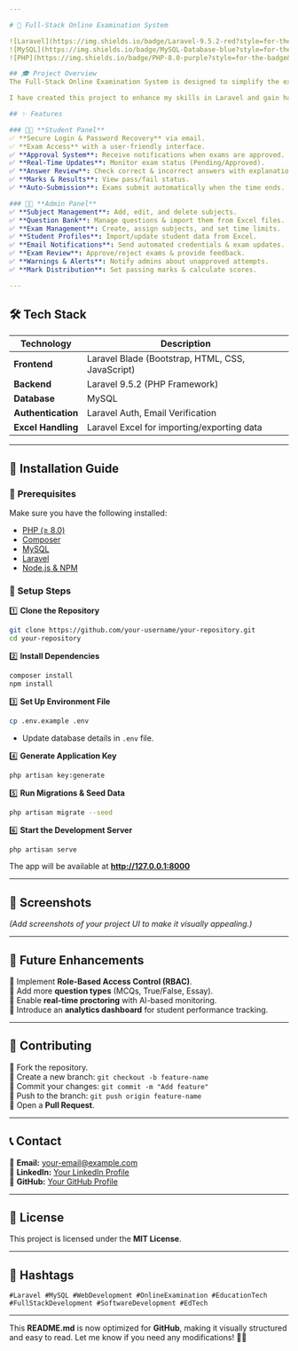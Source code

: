 ```yaml
---

# 🚀 Full-Stack Online Examination System  

![Laravel](https://img.shields.io/badge/Laravel-9.5.2-red?style=for-the-badge&logo=laravel)  
![MySQL](https://img.shields.io/badge/MySQL-Database-blue?style=for-the-badge&logo=mysql)  
![PHP](https://img.shields.io/badge/PHP-8.0-purple?style=for-the-badge&logo=php)  

## 🎓 Project Overview  
The Full-Stack Online Examination System is designed to simplify the examination process for both students and administrators. It provides a user-friendly interface for taking exams, managing subjects, handling results, and automating key processes.

I have created this project to enhance my skills in Laravel and gain hands-on experience in full-stack web development. Through this project, I have strengthened my understanding of backend logic, database management, and user authentication while implementing practical features for an online examination system.

## ✨ Features  

### 🧑‍🎓 **Student Panel**  
✅ **Secure Login & Password Recovery** via email.  
✅ **Exam Access** with a user-friendly interface.  
✅ **Approval System**: Receive notifications when exams are approved.  
✅ **Real-Time Updates**: Monitor exam status (Pending/Approved).  
✅ **Answer Review**: Check correct & incorrect answers with explanations.  
✅ **Marks & Results**: View pass/fail status.  
✅ **Auto-Submission**: Exams submit automatically when the time ends.  

### 👨‍💼 **Admin Panel**  
✅ **Subject Management**: Add, edit, and delete subjects.  
✅ **Question Bank**: Manage questions & import them from Excel files.  
✅ **Exam Management**: Create, assign subjects, and set time limits.  
✅ **Student Profiles**: Import/update student data from Excel.  
✅ **Email Notifications**: Send automated credentials & exam updates.  
✅ **Exam Review**: Approve/reject exams & provide feedback.  
✅ **Warnings & Alerts**: Notify admins about unapproved attempts.  
✅ **Mark Distribution**: Set passing marks & calculate scores.  

---
```


## 🛠️ Tech Stack  

| Technology | Description |
|------------|------------|
| **Frontend** | Laravel Blade (Bootstrap, HTML, CSS, JavaScript) |
| **Backend** | Laravel 9.5.2 (PHP Framework) |
| **Database** | MySQL |
| **Authentication** | Laravel Auth, Email Verification |
| **Excel Handling** | Laravel Excel for importing/exporting data |

---

## 🚀 Installation Guide  

### 🔹 **Prerequisites**  
Make sure you have the following installed:  
- [PHP (≥ 8.0)](https://www.php.net/downloads)  
- [Composer](https://getcomposer.org/)  
- [MySQL](https://dev.mysql.com/downloads/)  
- [Laravel](https://laravel.com/docs/9.x)  
- [Node.js & NPM](https://nodejs.org/en/)  

### 🔹 **Setup Steps**  

1️⃣ **Clone the Repository**  
```sh
git clone https://github.com/your-username/your-repository.git
cd your-repository
```  

2️⃣ **Install Dependencies**  
```sh
composer install
npm install
```  

3️⃣ **Set Up Environment File**  
```sh
cp .env.example .env
```  
- Update database details in `.env` file.  

4️⃣ **Generate Application Key**  
```sh
php artisan key:generate
```  

5️⃣ **Run Migrations & Seed Data**  
```sh
php artisan migrate --seed
```  

6️⃣ **Start the Development Server**  
```sh
php artisan serve
```  
The app will be available at **http://127.0.0.1:8000**  

---

## 📸 Screenshots  
_(Add screenshots of your project UI to make it visually appealing.)_  

---

## 📌 Future Enhancements  
🚀 Implement **Role-Based Access Control (RBAC)**.  
🚀 Add more **question types** (MCQs, True/False, Essay).  
🚀 Enable **real-time proctoring** with AI-based monitoring.  
🚀 Introduce an **analytics dashboard** for student performance tracking.  

---

## 🤝 Contributing  
🔹 Fork the repository.  
🔹 Create a new branch: `git checkout -b feature-name`  
🔹 Commit your changes: `git commit -m "Add feature"`  
🔹 Push to the branch: `git push origin feature-name`  
🔹 Open a **Pull Request**.  

---

## 📞 Contact  
📧 **Email:** [your-email@example.com](mailto:your-email@example.com)  
🔗 **LinkedIn:** [Your LinkedIn Profile](https://linkedin.com/in/your-profile)  
🔗 **GitHub:** [Your GitHub Profile](https://github.com/your-username)  

---

## 📜 License  
This project is licensed under the **MIT License**.  

---

## 🔖 Hashtags  
`#Laravel #MySQL #WebDevelopment #OnlineExamination #EducationTech #FullStackDevelopment #SoftwareDevelopment #EdTech`  

---

This **README.md** is now optimized for **GitHub**, making it visually structured and easy to read. Let me know if you need any modifications! 🚀😊
